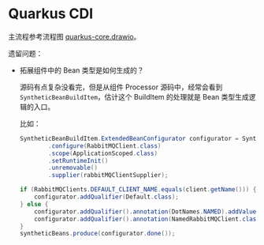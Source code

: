 # Quarkus CDI

主流程参考流程图 [quarkus-core.drawio](./quarkus-core.drawio)。

遗留问题：

+ 拓展组件中的 Bean 类型是如何生成的？

  源码有点复杂没看完，但是从组件 Processor 源码中，经常会看到 `SyntheticBeanBuildItem`，估计这个 BuildItem 的处理就是 Bean 类型生成逻辑的入口。

  比如：

  ```java
  SyntheticBeanBuildItem.ExtendedBeanConfigurator configurator = SyntheticBeanBuildItem
          .configure(RabbitMQClient.class)
          .scope(ApplicationScoped.class)
          .setRuntimeInit()
          .unremovable()
          .supplier(rabbitMQClientSupplier);
  
  if (RabbitMQClients.DEFAULT_CLIENT_NAME.equals(client.getName())) {
      configurator.addQualifier(Default.class);
  } else {
      configurator.addQualifier().annotation(DotNames.NAMED).addValue("value", client.getName()).done();
      configurator.addQualifier().annotation(NamedRabbitMQClient.class).addValue("value", client.getName()).done();
  }
  syntheticBeans.produce(configurator.done());
  ```



